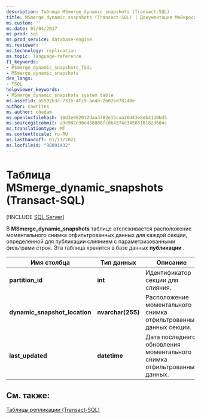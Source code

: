 ```yaml
---
description: Таблица MSmerge_dynamic_snapshots (Transact-SQL)
title: MSmerge_dynamic_snapshots (Transact-SQL) | Документация Майкрософт
ms.custom: ''
ms.date: 03/04/2017
ms.prod: sql
ms.prod_service: database-engine
ms.reviewer: ''
ms.technology: replication
ms.topic: language-reference
f1_keywords:
- MSmerge_dynamic_snapshots_TSQL
- MSmerge_dynamic_snapshots
dev_langs:
- TSQL
helpviewer_keywords:
- MSmerge_dynamic_snapshots system table
ms.assetid: a5592b3c-731b-4fc9-ae4b-2602ed78248e
author: cawrites
ms.author: chadam
ms.openlocfilehash: 10d3e082032daa3782e15caa20d43e8eb4130bd5
ms.sourcegitcommit: a9e982e30e458866fcd64374e3458516182d604c
ms.translationtype: MT
ms.contentlocale: ru-RU
ms.lasthandoff: 01/11/2021
ms.locfileid: "98091432"
---
```

# <a name="msmerge_dynamic_snapshots-transact-sql"></a>Таблица MSmerge_dynamic_snapshots (Transact-SQL)
[!INCLUDE [SQL Server](../../includes/applies-to-version/sqlserver.md)]

  В **MSmerge_dynamic_snapshots** таблице отслеживается расположение моментального снимка отфильтрованных данных для каждой секции, определенной для публикации слиянием с параметризованными фильтрами строк. Эта таблица хранится в базе данных **публикации** .  
  
|Имя столбца|Тип данных|Описание|  
|-----------------|---------------|-----------------|  
|**partition_id**|**int**|Идентификатор секции для слияния.|  
|**dynamic_snapshot_location**|**nvarchar(255)**|Расположение моментального снимка отфильтрованных данных секции.|  
|**last_updated**|**datetime**|Дата последнего обновления моментального снимка отфильтрованных данных.|  
  
## <a name="see-also"></a>См. также:  
 [Таблицы репликации (Transact-SQL)](../../relational-databases/system-tables/replication-tables-transact-sql.md)  
  
  
